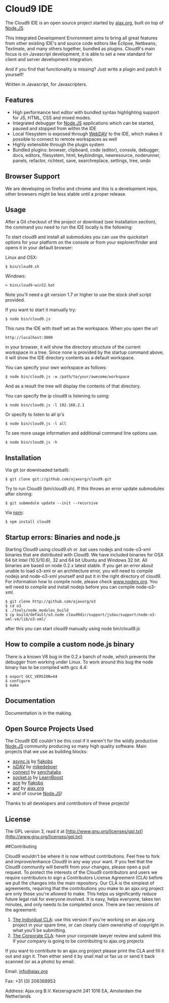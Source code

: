 # Cloud9 IDE

The Cloud9 IDE is an open source project started by [ajax.org], built on top of [Node.JS].

This Integrated Development Environment aims to bring all great features from other existing IDE's and source code editors like Eclipse, Netbeans, Textmate, and many others together, bundled as plugins.
Cloud9's main focus is on Javascript development, it is able to set a new standard for client and server development integration.

And if you find that functionality is missing? Just write a plugin and patch it yourself!

Written in Javascript, for Javascripters.

## Features

  * High performance text editor with bundled syntax highlighting support for JS, HTML, CSS and mixed modes.
  * Integrated debugger for [Node.JS] applications which can be started, paused and stopped from within the IDE
  * Local filesystem is exposed through [WebDAV](http://en.wikipedia.org/wiki/WebDAV) to the IDE, which makes it possible to connect to remote workspaces as well
  * Highly extensible through the plugin system
  * Bundled plugins: browser, clipboard, code (editor), console, debugger, docs, editors, filesystem, html, keybindings, newresource, noderunner, panels, refactor, richtext, save, searchreplace, settings, tree, undo

## Browser Support
We are developing on firefox and chrome and this is a development repo, other browsers might be less stable until a proper release.

## Usage

After a Git checkout of the project or download (see Installation section), the command you need to run the IDE locally is the following:

To start cloud9 and install all submodules you can use the quickstart options for your platform on the console or from your explorer/finder and opens it in your default browser:

Linux and OSX:

    $ bin/cloud9.sh

Windows:

    > bin\cloud9-win32.bat

Note you'll need a git version 1.7 or higher to use the stock shell script provided.

If you want to start it manually try:

    $ node bin/cloud9.js

This runs the IDE with itself set as the workspace. When you open the url 

    http://localhost:3000
    
in your browser, it will show the directory structure of the current workspace in a tree. Since none is provided by the startup command above, it will show the IDE directory contents as a default workspace.

You can specify your own workspace as follows:

    $ node bin/cloud9.js -w /path/to/your/awesome/workspace

And as a result the tree will display the contents of that directory.

You can specify the ip cloud9 is listening to using:

    $ node bin/cloud9.js -l 192.168.2.1

Or specify to listen to all ip's

    $ node bin/cloud9.js -l all

To see more usage information and additional command line options use.

    $ node bin/cloud9.js -h

## Installation

Via git (or downloaded tarball):

    $ git clone git://github.com/ajaxorg/cloud9.git


Try to run Cloud9 (bin/cloud9.sh). If this throws an error update submodules after cloning:

    $ git submodule update --init --recursive

Via [npm](http://github.com/isaacs/npm):

    $ npm install cloud9

## Startup errors: Binaries and node.js

Starting Cloud9 using cloud9.sh or .bat uses nodejs and node-o3-xml binaries that are distributed with Cloud9.
We have included binaries for OSX 64 bit Intel (10.5/10.6), 32 and 64 bit Ubuntu and Windows 32 bit.
All binaries are based on node 0.2.x latest stable.
If you get an error about unable to load o3-xml or an architecture error, you will need to compile nodejs and node-o3-xml yourself and put it in the right directory of cloud9. For information how to compile node, please check www.nodejs.org. You will need to compile and install nodejs before you can compile node-o3-xml.

    $ git clone http://github.com/ajaxorg/o3
    $ cd o3
    $ ./tools/node_modules_build
    $ cp build/default/o3.node cloud9dir/support/jsdav/support/node-o3-xml-v4/lib/o3-xml/

after this you can start cloud9 manually using node bin/cloud9.js

## How to compile a custom node.js binary

There is a known V8 bug in the 0.2.x banch of node, which prevents the debugger from working under Linux. To work around this bug the node binary has to be compiled with gcc 4.4:

    $ export GCC_VERSION=44
    $ configure
    $ make

## Documentation

Documentation is in the making. 

## Open Source Projects Used

The Cloud9 IDE couldn't be this cool if it weren't for the wildly productive [Node.JS] community producing so many high quality software.
Main projects that we use as building blocks:

  * [async.js] by [fjakobs]
  * [jsDAV] by [mikedeboer]
  * [connect] by [senchalabs](http://github,com/senchalabs)
  * [socket.io] by [LearnBoost](http://github.com/LearnBoost)
  * [ace](http://github.com/ajaxorg/ace) by [fjakobs]
  * [apf](http://www.ajax.org) by [ajax.org]
  * and of course [Node.JS]!
  
Thanks to all developers and contributors of these projects! 

[fjakobs]: http://github.com/fjakobs
[javruben]: http://github.com/javruben
[mikedeboer]: http://github.com/mikedeboer
[ajax.org]: http://www.ajax.org/
[async.js]: http://github.com/fjakobs/async.js
[jsDAV]: http://github.com/mikedeboer/jsdav
[connect]: http://github.com/senchalabs/connect
[socket.io]: http://github.com/LearnBoost/Socket.IO-node.git
[requireJS]: http://requirejs.org/
[Node.JS]: http://nodejs.org/

## License

The GPL version 3, read it at [http://www.gnu.org/licenses/gpl.txt](http://www.gnu.org/licenses/gpl.txt)

##Contributing

Cloud9 wouldn't be where it is now without contributions. Feel free to fork and improve/enhance Cloud9 in any way your want. If you feel that the Cloud9 community will benefit from your changes, please open a pull request. To protect the interests of the Cloud9 contributors and users we require contributors to sign a Contributors License Agreement (CLA) before we pull the changes into the main repository. Our CLA is the simplest of agreements, requiring that the contributions you make to an ajax.org project are only those you're allowed to make. This helps us significantly reduce future legal risk for everyone involved. It is easy, helps everyone, takes ten minutes, and only needs to be completed once.  There are two versions of the agreement:

1. [The Individual CLA](https://github.com/ajaxorg/cloud9/raw/master/doc/Contributor_License_Agreement-v2.pdf): use this version if you're working on an ajax.org project in your spare time, or can clearly claim ownership of copyright in what you'll be submitting.
2. [The Corporate CLA](https://github.com/ajaxorg/cloud9/raw/master/doc/Corporate_Contributor_License_Agreement-v2.pdf): have your corporate lawyer review and submit this if your company is going to be contributing to ajax.org projects

If you want to contribute to an ajax.org project please print the CLA and fill it out and sign it. Then either send it by snail mail or fax us or send it back scanned (or as a photo) by email.

Email: info@ajax.org

Fax: +31 (0) 206388953

Address: Ajax.org B.V.
  Keizersgracht 241
  1016 EA, Amsterdam
  the Netherlands
